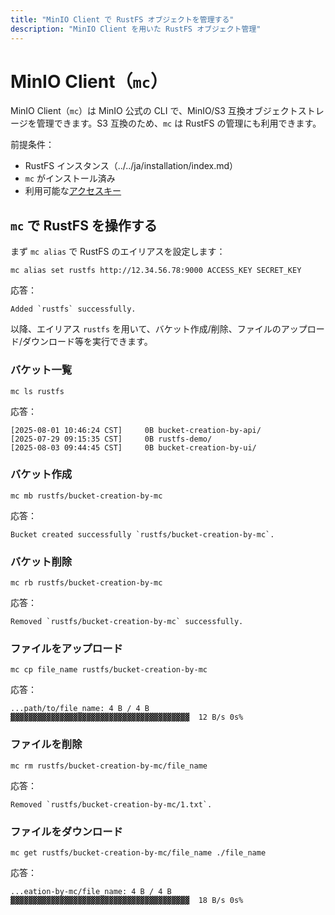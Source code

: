 ```yaml
---
title: "MinIO Client で RustFS オブジェクトを管理する"
description: "MinIO Client を用いた RustFS オブジェクト管理"
---
```


# MinIO Client（`mc`）

MinIO Client（`mc`）は MinIO 公式の CLI で、MinIO/S3 互換オブジェクトストレージを管理できます。S3 互換のため、`mc` は RustFS の管理にも利用できます。

前提条件：

- RustFS インスタンス（../../ja/installation/index.md）
- `mc` がインストール済み
- 利用可能な[アクセスキー](access-token.md)

## `mc` で RustFS を操作する

まず `mc alias` で RustFS のエイリアスを設定します：

```
mc alias set rustfs http://12.34.56.78:9000 ACCESS_KEY SECRET_KEY
```

応答：

```
Added `rustfs` successfully.
```

以降、エイリアス `rustfs` を用いて、バケット作成/削除、ファイルのアップロード/ダウンロード等を実行できます。

### バケット一覧

```
mc ls rustfs
```

応答：

```
[2025-08-01 10:46:24 CST]     0B bucket-creation-by-api/
[2025-07-29 09:15:35 CST]     0B rustfs-demo/
[2025-08-03 09:44:45 CST]     0B bucket-creation-by-ui/
```

### バケット作成

```
mc mb rustfs/bucket-creation-by-mc
```

応答：

```
Bucket created successfully `rustfs/bucket-creation-by-mc`.
```

### バケット削除

```
mc rb rustfs/bucket-creation-by-mc
```

応答：

```
Removed `rustfs/bucket-creation-by-mc` successfully.
```

### ファイルをアップロード

```
mc cp file_name rustfs/bucket-creation-by-mc
```

応答：

```
...path/to/file_name: 4 B / 4 B  ▓▓▓▓▓▓▓▓▓▓▓▓▓▓▓▓▓▓▓▓▓▓▓▓▓▓▓▓▓▓▓▓▓▓▓▓▓▓▓▓  12 B/s 0s%
```

### ファイルを削除

```
mc rm rustfs/bucket-creation-by-mc/file_name
```

応答：

```
Removed `rustfs/bucket-creation-by-mc/1.txt`.
```

### ファイルをダウンロード

```
mc get rustfs/bucket-creation-by-mc/file_name ./file_name
```

応答：

```
...eation-by-mc/file_name: 4 B / 4 B  ▓▓▓▓▓▓▓▓▓▓▓▓▓▓▓▓▓▓▓▓▓▓▓▓▓▓▓▓▓▓▓▓▓▓▓▓▓▓▓▓  18 B/s 0s%
```